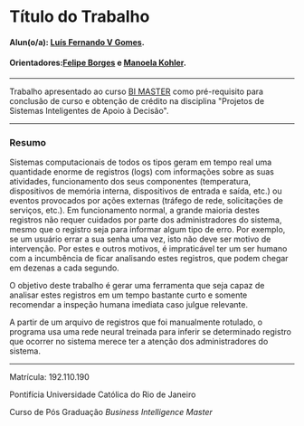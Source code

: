 <!-- antes de enviar a versão final, solicitamos que todos os comentários, colocados para orientação ao aluno, sejam removidos do arquivo -->

# Título do Trabalho

#### Alun(o/a): [Luís Fernando V Gomes](https://github.com/lfvgomes).
#### Orientadores:[Felipe Borges](https://github.com/link_do_github)  e [Manoela Kohler](https://github.com/link_do_github).
<!-- #### Co-orientador(/a/es/as): [Felipe Borges] (https://github.com/link_do_github). <! -- caso não aplicável, remover esta linha -->

---

Trabalho apresentado ao curso [BI MASTER](https://ica.puc-rio.ai/bi-master) como pré-requisito para conclusão de curso e obtenção de crédito na disciplina "Projetos de Sistemas Inteligentes de Apoio à Decisão".


---

### Resumo

   Sistemas computacionais de todos os tipos geram em tempo real uma quantidade enorme de registros (logs) com informações sobre as suas atividades,
funcionamento dos seus componentes (temperatura, dispositivos de memória interna, dispositivos de entrada e saída, etc.) ou eventos provocados por 
ações externas (tráfego de rede, solicitações de serviços, etc.). Em funcionamento normal, a grande maioria destes registros não requer cuidados por 
parte dos administradores do sistema, mesmo que o registro seja para informar algum tipo de erro. Por exemplo, se um usuário errar a sua senha uma 
vez, isto não deve ser motivo de intervenção. Por estes e outros motivos, é impraticável ter um ser humano com a incumbência de ficar analisando estes 
registros, que podem chegar em dezenas a cada segundo.

   O objetivo deste trabalho é gerar uma ferramenta que seja capaz de analisar estes registros em um tempo bastante curto e somente recomendar a inspeção
humana imediata caso julgue relevante.

  A partir de um arquivo de registros que foi manualmente rotulado, o programa usa uma rede neural treinada para inferir se determinado registro que
 ocorrer no sistema merece ter a atenção dos administradores do sistema.
 
---

Matrícula: 192.110.190

Pontifícia Universidade Católica do Rio de Janeiro

Curso de Pós Graduação *Business Intelligence Master*
